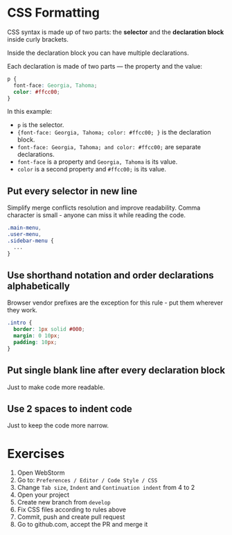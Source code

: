 # CSS Formatting

CSS syntax is made up of two parts: 
the **selector** and the **declaration block** 
inside curly brackets. 

Inside the declaration block you can have multiple 
declarations. 

Each declaration is made of two parts — the property and the value:

```CSS
p {
  font-face: Georgia, Tahoma; 
  color: #ffcc00; 
}
```

In this example:

- `p` is the selector.
- `{font-face: Georgia, Tahoma; color: #ffcc00; }` is the declaration block.
- `font-face: Georgia, Tahoma; and color: #ffcc00;` are separate declarations.
- `font-face` is a property and `Georgia, Tahoma` is its value.
- `color` is a second property and `#ffcc00;` is its value.

## Put every selector in new line

Simplify merge conflicts resolution and improve readability.
Comma character is small - anyone can miss it while reading the code.

```CSS
.main-menu,
.user-menu,
.sidebar-menu {
  ...
}
```

## Use shorthand notation and order declarations alphabetically

Browser vendor prefixes are the exception for this
rule - put them wherever they work.

```CSS
.intro {
  border: 1px solid #000;
  margin: 0 10px;
  padding: 10px;
}
```

## Put single blank line after every declaration block

Just to make code more readable.

## Use 2 spaces to indent code

Just to keep the code more narrow.

# Exercises

1. Open WebStorm
2. Go to: `Preferences / Editor / Code Style / CSS`
3. Change `Tab size`, `Indent` and `Continuation indent` from 4 to 2
4. Open your project
5. Create new branch from `develop`
6. Fix CSS files according to rules above
7. Commit, push and create pull request
8. Go to github.com, accept the PR and merge it